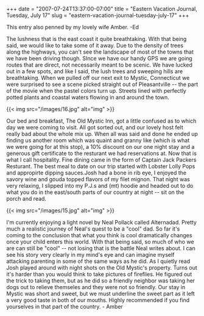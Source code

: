 +++
date = "2007-07-24T13:37:00-07:00"
title = "Eastern Vacation Journal, Tuesday, July 17"
slug = "eastern-vacation-journal-tuesday-july-17"
+++


This entry also penned by my lovely wife Amber. -Ed


The lushness that is the east coast it quite breathtaking. With that being said, we would like to take some of it away. Due to the density of trees along the highways, you can't see the landscape of most of the towns that we have been driving though. SInce we have our handy GPS we are going routes that are direct, not necessarily meant to be scenic. We have lucked out in a few spots, and like I said, the lush trees and sweeping hills are breathtaking. When we pulled off our next exit to Mystic, Connecticut we were surprised to see a scene picked straight out of Pleasantville -- the part of the movie when the pastel colors turn up. Streets lined with perfectly potted plants and coastal waters flowing in and around the town. 

{{< img src="/images/16.jpg"  alt="img"   >}}

Our bed and breakfast, The Old Mystic Inn, got a little confused as to which day we were coming to visit. All got sorted out, and our lovely host felt really bad about the whole mix up. When all was said and done he ended up finding us another room which was quaint and granny like (which is what we were going for at this stop), a 10% discount on our one night stay and a generous gift certificate to the resturant we had reservations at. Now that is what I call hospitality. Fine dining came in the form of Captain Jack Packers Resturant. The best meal to date on our trip started with Lobster Lolly Pops and appropirte dipping sauces.Josh had a bone in rib eye, I enjoyed the savory wine and gouda topped flavors of my filet mignon. That night was very relaxing, I slipped into my P.J.s and (mt) hoodie and headed out to do what you do in the east/south parts of our country at night -- sit on the porch and read. 

{{< img src="/images/15.jpg"  alt="img"   >}}

I'm currently enjoying a light novel by Neal Pollack called Alternadad. Pretty much a realistic journey of Neal's quest to be a "cool" dad. So far it's coming to the conclusion that what you think is cool dramatically changes once your child enters this world. With that being said, so much of who we are can still be "cool" -- not losing that is the battle Neal writes about. I can see his story very clearly in my mind's eye and can imagine myself attacking parenting in some of the same ways as he did. As I quietly read Josh played around with night shots on the Old Mystic's property. Turns out it's harder than you would think to take pictures of fireflies. He figured out the trick to taking them, but as he did so a friendly neighbor was taking her dogs out to relieve themseles and they were not so friendly. Our stay in Mystic was short and sweet, but we must underline the sweet part as it left a very good taste in both of our mouths. Highly recommended if you find yourselves in that part of the country. - Amber
